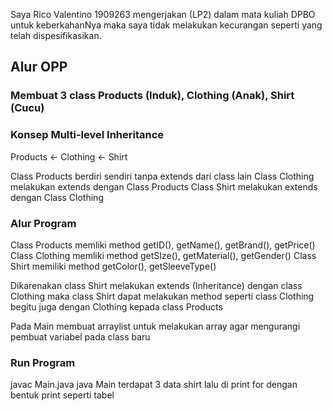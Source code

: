 Saya Rico Valentino 1909263 mengerjakan (LP2) dalam mata kuliah DPBO untuk keberkahanNya maka saya tidak melakukan kecurangan seperti yang telah dispesifikasikan.

## Alur OPP
### Membuat 3 class Products (Induk), Clothing (Anak), Shirt (Cucu)

### Konsep Multi-level Inheritance
Products
	<- Clothing
			<- Shirt

Class Products berdiri sendiri tanpa extends dari class lain
Class Clothing melakukan extends dengan Class Products
Class Shirt melakukan extends dengan Class Clothing

### Alur Program
Class Products memliki method getID(), getName(), getBrand(), getPrice()
Class Clothing memliki method getSIze(), getMaterial(), getGender()
Class Shirt memiliki method getColor(), getSleeveType()

Dikarenakan class Shirt melakukan extends (Inheritance) dengan class Clothing maka class Shirt dapat melakukan method seperti class Clothing begitu juga dengan Clothing kepada class Products

Pada Main membuat arraylist untuk melakukan array agar mengurangi pembuat variabel pada class baru

### Run Program
javac Main.java
java Main
terdapat 3 data shirt lalu di print for dengan bentuk print seperti tabel
